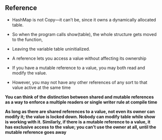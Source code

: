## Reference

- HashMap is not Copy—it can’t be, since it owns a dynamically allocated table.
- So when the program calls show(table), the whole structure gets moved to the function,
- Leaving the variable table uninitialized.

- A reference lets you access a value without affecting its ownership
- If you have a mutable reference to a value, you may both read and modify the value.
- However, you may not have any other references of any sort to that value active at the same time

**You can think of the distinction between shared and mutable references as a way to enforce a multiple readers or single writer rule at compile time**

**As long as there are shared references to a value, not even its owner can modify it; the value is locked down. Nobody can modify table while show is working with it. Similarly, if there is a mutable reference to a value, it has exclusive access to the value; you can’t use the owner at all, until the mutable reference goes away**
